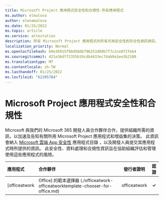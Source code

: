 ```yaml
---
title: Microsoft Project 應用程式安全性和合規性-所有應用程式
ms.author: elmalova
author: elenamalova
ms.date: 01/25/2022
ms.topic: article
ms.service: attestation
description: 所有 Microsoft Project 應用程式的所有可用安全性和符合性資訊資訊。
localization_priority: Normal
ms.openlocfilehash: b9e36915f98d58db796253d89b7f7c2ce8f2feb4
ms.sourcegitcommit: d21e36dff2355b19cdb4433ec74ab9a1ee3b2180
ms.translationtype: MT
ms.contentlocale: zh-TW
ms.lasthandoff: 01/25/2022
ms.locfileid: "62205784"
---
```

# <a name="microsoft-project-apps-security-and-compliance"></a>Microsoft Project 應用程式安全性和合規性

Microsoft 與我們的 Microsoft 365 開發人員合作夥伴合作，提供組織所需的資訊，以加速及告知有關所用 Microsoft Project 應用程式和增益集的決策。 此資訊會納入 [Microsoft 雲端 App 安全性](https://www.microsoft.com/en-us/enterprise-mobility-security/cloud-app-security) 應用程式目錄 ，以及開發人員提交其應用程式時所提供的資訊。 此安全性、資料處理和合規性資訊旨在協助組織評估和管理使用這些應用程式的風險。

| **應用程式** | **合作夥伴** | **發行者證明** | **認證** |
|:--------|:------------|:----------------------:|:-------------:|
| [officeatwork | Office] 的範本選擇器 (./officeatwork-officeatworktemplate-chooser-for-office.md)  | officeatwork | **✓** | <img alt="Certified application badge" src="../media/certified-badge.png" height="25" width="25" /> |
